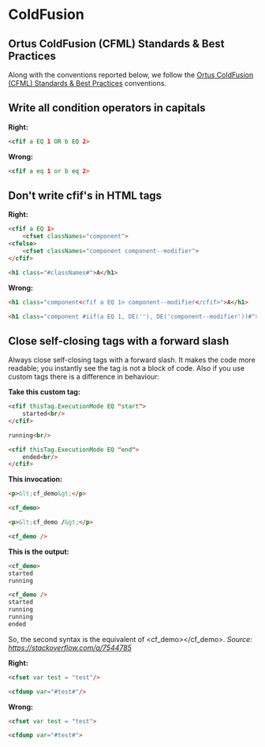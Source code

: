 # ColdFusion

## Ortus ColdFusion (CFML) Standards & Best Practices
Along with the conventions reported below, we follow the [Ortus ColdFusion (CFML) Standards & Best Practices](https://github.com/Ortus-Solutions/coding-standards/blob/master/coldfusion.md) conventions.

## Write all condition operators in capitals

**Right:**
```html
<cfif a EQ 1 OR b EQ 2>
```

**Wrong:**
```html
<cfif a eq 1 or b eq 2>
```

## Don't write cfif's in HTML tags

**Right:**
```html
<cfif a EQ 1>
    <cfset classNames="component">
<cfelse>
    <cfset classNames="component component--modifier">
</cfif>

<h1 class="#classNames#">A</h1>
```

**Wrong:**
```html
<h1 class="component<cfif a EQ 1> component--modifier</cfif>">A</h1>

<h1 class="component #iif(a EQ 1, DE(''), DE('component--modifier'))#">A</h1>
```

## Close self-closing tags with a forward slash

Always close self-closing tags with a forward slash. It makes the code more readable; you instantly see the tag is not a block of code. Also if you use custom tags there is a difference in behaviour:

**Take this custom tag:**
```html
<cfif thisTag.ExecutionMode EQ "start">
    started<br/>
</cfif>

running<br/>

<cfif thisTag.ExecutionMode EQ "end">
    ended<br/>
</cfif>
```

**This invocation:**
```html
<p>&lt;cf_demo&gt;</p>

<cf_demo>

<p>&lt;cf_demo /&gt;</p>

<cf_demo />
```

**This is the output:**
```html
<cf_demo>
started
running

<cf_demo />
started
running
running
ended
```

So, the second syntax is the equivalent of <cf_demo></cf_demo>.
*Source: https://stackoverflow.com/a/7544785*

**Right:**
```html
<cfset var test = "test"/>

<cfdump var="#test#"/>
```

**Wrong:**
```html
<cfset var test = "test">

<cfdump var="#test#">
```